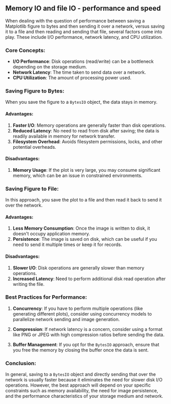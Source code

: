 

## Memory IO and file IO - performance and speed
When dealing with the question of performance between saving a Matplotlib figure to bytes and then sending it over a network, versus saving it to a file and then reading and sending that file, several factors come into play. These include I/O performance, network latency, and CPU utilization.

### Core Concepts:

- **I/O Performance**: Disk operations (read/write) can be a bottleneck depending on the storage medium.
- **Network Latency**: The time taken to send data over a network.
- **CPU Utilization**: The amount of processing power used.

### Saving Figure to Bytes:

When you save the figure to a `BytesIO` object, the data stays in memory.

#### Advantages:

1. **Faster I/O**: Memory operations are generally faster than disk operations.
2. **Reduced Latency**: No need to read from disk after saving; the data is readily available in memory for network transfer.
3. **Filesystem Overhead**: Avoids filesystem permissions, locks, and other potential overheads.

#### Disadvantages:

1. **Memory Usage**: If the plot is very large, you may consume significant memory, which can be an issue in constrained environments.

### Saving Figure to File:

In this approach, you save the plot to a file and then read it back to send it over the network.

#### Advantages:

1. **Less Memory Consumption**: Once the image is written to disk, it doesn't occupy application memory.
2. **Persistence**: The image is saved on disk, which can be useful if you need to send it multiple times or keep it for records.

#### Disadvantages:

1. **Slower I/O**: Disk operations are generally slower than memory operations.
2. **Increased Latency**: Need to perform additional disk read operation after writing the file.

### Best Practices for Performance:

1. **Concurrency**: If you have to perform multiple operations (like generating different plots), consider using concurrency models to parallelize network sending and image generation.
  
2. **Compression**: If network latency is a concern, consider using a format like PNG or JPEG with high compression ratios before sending the data.

3. **Buffer Management**: If you opt for the `BytesIO` approach, ensure that you free the memory by closing the buffer once the data is sent.

### Conclusion:

In general, saving to a `BytesIO` object and directly sending that over the network is usually faster because it eliminates the need for slower disk I/O operations. However, the best approach will depend on your specific constraints such as memory availability, the need for image persistence, and the performance characteristics of your storage medium and network.